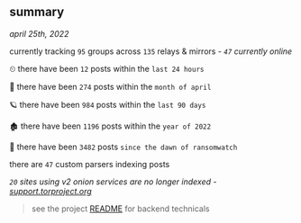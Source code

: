 
## summary
_april 25th, 2022_

currently tracking `95` groups across `135` relays & mirrors - _`47` currently online_

⏲ there have been `12` posts within the `last 24 hours`

🦈 there have been `274` posts within the `month of april`

🪐 there have been `984` posts within the `last 90 days`

🏚 there have been `1196` posts within the `year of 2022`

🦕 there have been `3482` posts `since the dawn of ransomwatch`

there are `47` custom parsers indexing posts

_`20` sites using v2 onion services are no longer indexed - [support.torproject.org](https://support.torproject.org/onionservices/v2-deprecation/)_

> see the project [README](https://github.com/thetanz/ransomwatch#ransomwatch--) for backend technicals
